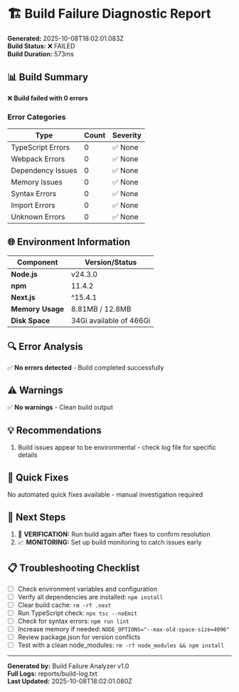 # 🏗️ Build Failure Diagnostic Report

**Generated:** 2025-10-08T18:02:01.083Z  
**Build Status:** ❌ FAILED  
**Build Duration:** 573ms

## 📊 Build Summary


❌ **Build failed with 0 errors**

### Error Categories
| Type | Count | Severity |
|------|-------|----------|
| TypeScript Errors | 0 | ✅ None |
| Webpack Errors | 0 | ✅ None |
| Dependency Issues | 0 | ✅ None |
| Memory Issues | 0 | ✅ None |
| Syntax Errors | 0 | ✅ None |
| Import Errors | 0 | ✅ None |
| Unknown Errors | 0 | ✅ None |


## 🌐 Environment Information

| Component | Version/Status |
|-----------|----------------|
| **Node.js** | v24.3.0 |
| **npm** | 11.4.2 |
| **Next.js** | ^15.4.1 |
| **Memory Usage** | 8.81MB / 12.8MB |
| **Disk Space** | 34Gi available of 466Gi |

## 🔍 Error Analysis

✅ **No errors detected** - Build completed successfully

## ⚠️ Warnings

✅ **No warnings** - Clean build output

## 💡 Recommendations

1. Build issues appear to be environmental - check log file for specific details

## 🔧 Quick Fixes

No automated quick fixes available - manual investigation required

## 🚀 Next Steps

1. 🧪 **VERIFICATION:** Run build again after fixes to confirm resolution
2. 📈 **MONITORING:** Set up build monitoring to catch issues early

## 📋 Troubleshooting Checklist

- [ ] Check environment variables and configuration
- [ ] Verify all dependencies are installed: `npm install`
- [ ] Clear build cache: `rm -rf .next`
- [ ] Run TypeScript check: `npx tsc --noEmit`
- [ ] Check for syntax errors: `npm run lint`
- [ ] Increase memory if needed: `NODE_OPTIONS="--max-old-space-size=4096"`
- [ ] Review package.json for version conflicts
- [ ] Test with a clean node_modules: `rm -rf node_modules && npm install`

---

**Generated by:** Build Failure Analyzer v1.0  
**Full Logs:** reports/build-log.txt  
**Last Updated:** 2025-10-08T18:02:01.080Z
